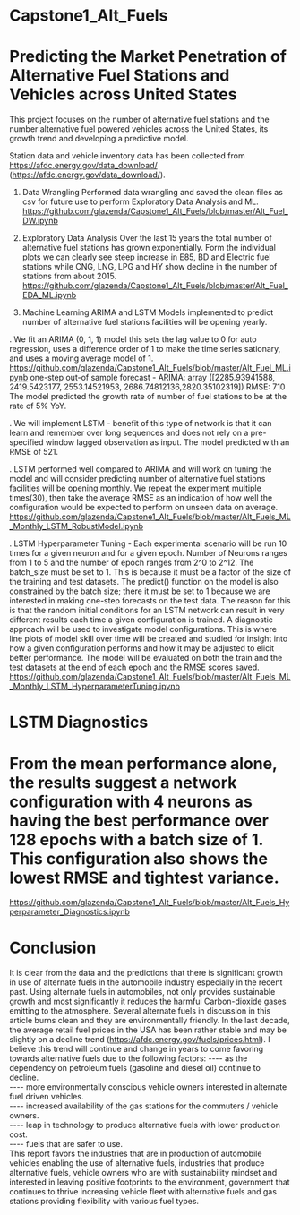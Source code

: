 # Capstone1_Alt_Fuels
# Predicting the Market Penetration of Alternative Fuel Stations and Vehicles across United States

This project focuses on the number of alternative fuel stations and the number alternative fuel powered vehicles across the United States, its growth trend and developing a predictive model.

Station data and vehicle inventory data has been collected from https://afdc.energy.gov/data_download/  
(https://afdc.energy.gov/data_download/). 

1. Data Wrangling
Performed data wrangling and saved the clean files as csv for future use to perform Exploratory Data Analysis and ML.  
https://github.com/glazenda/Capstone1_Alt_Fuels/blob/master/Alt_Fuel_DW.ipynb

2. Exploratory Data Analysis
Over the last 15 years the total number of alternative fuel stations has grown exponentially.
Form the individual plots we can clearly see steep increase in E85, BD and Electric fuel stations while CNG, LNG, LPG and HY show decline in the number of stations from about 2015.
https://github.com/glazenda/Capstone1_Alt_Fuels/blob/master/Alt_Fuel_EDA_ML.ipynb

3. Machine Learning
ARIMA and LSTM Models implemented to predict number of alternative fuel stations facilities will be opening yearly.

. We fit an ARIMA (0, 1, 1) model this sets the lag value to 0 for auto regression, uses a difference order of 1 to make the time series sationary, and uses a moving average model of 1. 
https://github.com/glazenda/Capstone1_Alt_Fuels/blob/master/Alt_Fuel_ML.ipynb
one-step out-of sample forecast - ARIMA:
array ([2285.93941588, 2419.5423177, 2553.14521953, 2686.74812136,2820.35102319]) 
RMSE: 710
The model predicted the growth rate of number of fuel stations to be at the rate of 5% YoY. 

. We will implement LSTM - benefit of this type of network is that it can learn and remember over long sequences and does not rely on a pre-specified window lagged observation as input. The model predicted with an RMSE of 521.

. LSTM performed well compared to ARIMA and will work on tuning the model and will consider predicting number of alternative fuel stations facilities will be opening monthly.
We repeat the experiment multiple times(30), then take the average RMSE as an indication of how well the configuration would be expected to perform on unseen data on average.
https://github.com/glazenda/Capstone1_Alt_Fuels/blob/master/Alt_Fuels_ML_Monthly_LSTM_RobustModel.ipynb

. LSTM Hyperparameter Tuning -  Each experimental scenario will be run 10 times for a given neuron and for a given epoch. Number of Neurons ranges from 1 to 5 and the number of epoch ranges from 2^0 to 2^12.  The batch_size must be set to 1. This is because it must be a factor of the size of the training and test datasets. The predict() function on the model is also constrained by the batch size; there it must be set to 1 because we are interested in making one-step forecasts on the test data. The reason for this is that the random initial conditions for an LSTM network can result in very different results each time a given configuration is trained.
A diagnostic approach will be used to investigate model configurations. This is where line plots of model skill over time will be created and studied for insight into how a given configuration performs and how it may be adjusted to elicit better performance. The model will be evaluated on both the train and the test datasets at the end of each epoch and the RMSE scores saved.
https://github.com/glazenda/Capstone1_Alt_Fuels/blob/master/Alt_Fuels_ML_Monthly_LSTM_HyperparameterTuning.ipynb

# LSTM Diagnostics
# From the mean performance alone, the results suggest a network configuration with 4 neurons as having the best performance over 128 epochs with a batch size of 1. This configuration also shows the lowest RMSE and tightest variance. 
https://github.com/glazenda/Capstone1_Alt_Fuels/blob/master/Alt_Fuels_Hyperparameter_Diagnostics.ipynb

# Conclusion
It is clear from the data and the predictions that there is significant growth in use of alternate fuels in the automobile industry especially in the recent past.  Using alternate fuels in automobiles, not only provides sustainable growth and most significantly it reduces the harmful Carbon-dioxide gases emitting to the atmosphere.  Several alternate fuels in discussion in this article burns clean and they are environmentally friendly.  In the last decade, the average retail fuel prices in the USA has been rather stable and may be slightly on a decline trend (https://afdc.energy.gov/fuels/prices.html).  I believe this trend will continue and change in years to come favoring towards alternative fuels due to the following factors: 
---- as the dependency on petroleum fuels (gasoline and diesel oil) continue to decline.   
---- more environmentally conscious vehicle owners interested in alternate fuel driven vehicles.    
---- increased availability of the gas stations for the commuters / vehicle owners.  
---- leap in technology to produce alternative fuels with lower production cost.    
---- fuels that are safer to use.     
 This report favors the industries that are in production of automobile vehicles enabling the use of alternative fuels, industries that produce alternative fuels, vehicle owners who are with sustainability mindset and interested in leaving positive footprints to the environment, government that continues to thrive increasing vehicle fleet with alternative fuels and gas stations providing flexibility with various fuel types. 
